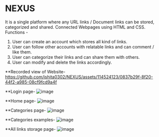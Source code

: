 # NEXUS
It is a single platform where any URL links / Document links can be stored, categorized and shared.
Connected Webpages using HTML and CSS. 
Functions - 
1.	User can create an account which stores all kind of links.
2.	User can follow other accounts with relatable links and can comment / like them.
3.	User can categorize their links and can share them with others.
4.	User can modify and delete the links accordingly.

**Recorded view of Website-
https://github.com/ishita0302/NEXUS/assets/114524123/0837b29f-8f20-44f2-a985-08cf9fcd9a4f

**Login page-
![image](https://github.com/ishita0302/NEXUS/assets/114524123/148b4229-8ced-44ee-888e-1a7479ddc8b5)

**Home page-
![image](https://github.com/ishita0302/NEXUS/assets/114524123/0d586d3e-2cc9-48bc-9c1e-fd2a9c924561)

**Categories page-
![image](https://github.com/ishita0302/NEXUS/assets/114524123/6315f7b5-6591-489d-85d7-fd97c21907a8)

**Categories examples-
![image](https://github.com/ishita0302/NEXUS/assets/114524123/83c65426-1f9d-4d5e-aca2-a08e3d976331)

**All links storage page-
![image](https://github.com/ishita0302/NEXUS/assets/114524123/622a428a-447b-400b-bc51-d53ce0105c46)




